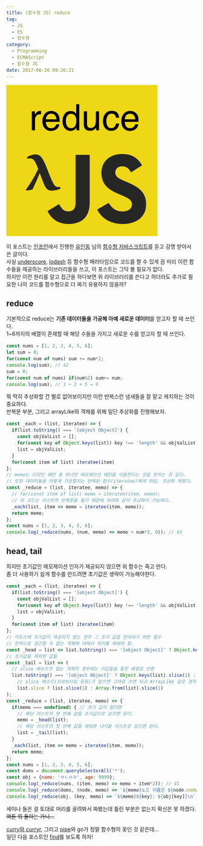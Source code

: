 ```yaml
---
title: (함수형 JS) reduce
tag:
  - JS
  - ES
  - 함수형
category:
  - Programming
  - ECMAScript
  - 함수형 JS
date: 2017-06-26 09:26:21
---
```


![](/images/js-func-05-reduce/thumb.png)

이 포스트는 [인프런](https://www.inflearn.com/)에서 진행한 [유인동](https://www.facebook.com/profile.php?id=100011413063178) 님의 [함수형 자바스크립트](https://www.inflearn.com/course/%ED%95%A8%EC%88%98%ED%98%95-%ED%94%84%EB%A1%9C%EA%B7%B8%EB%9E%98%EB%B0%8D/)를 듣고 감명 받아서 쓴 글이다.  
사실 [underscore](http://underscorejs.org/), [lodash](https://lodash.com/) 등 함수형 패러타임으로 코드를 짤 수 있게 끔
미리 이런 함수들을 제공하는 라이브러리들을 쓰고, 이 포스트는 그닥 볼 필요가 없다.  
하지만 이런 원리를 알고 접근을 하다보면 위 라이브러리를 쓴다고 하더라도 추가로 필요한 나의 코드를 함수형으로 더 짜기 유용하지 않을까?  

## reduce
기본적으로 reduce는 **기존 데이터들을 가공해 아예 새로운 데이터**를 얻고자 할 때 쓰인다.  
1~6까지의 배열이 존재할 때 해당 수들을 가지고 새로운 수를 얻고자 할 때 쓰인다.  

```javascript
const nums = [1, 2, 3, 4, 5, 6];
let sum = 0;
for(const num of nums) sum += num*2;
console.log(sum); // 42
sum = 0;
for(const num of nums) if(num%2) sum+= num;
console.log(sum); // 1 + 3 + 5 = 9
```

뭐 딱히 추상화할 건 별로 없어보이지만 이런 반복스런 냄새들을 잘 맡고 캐치하는 것이 중요하다.  
반복문 부분, 그리고 arrayLike와 객체를 위해 일단 추상화를 진행해보자.  

```javascript
const _each = (list, iteratee) => {
  if(list.toString() === '[object Object]') {
    const objValList = [];
    for(const key of Object.keys(list)) key !== 'length' && objValList.push(list[key]);
    list = objValList;
  }
  for(const item of list) iteratee(item)
};
// memo는 디자인 패턴 중 하나인 메모제이션 패턴을 이용한다는 것을 뜻하는 것 같다.
// 또한 데이터들을 어떻게 가공할지는 반복된 함수(iteratee)에게 위임, 추상화 하였다.
const _reduce = (list, iteratee, memo) => {
  // for(const item of list) memo = iteratee(item, memo);
  // 위 코드는 리스트의 반복문을 돌기 때문에 아래와 같이 추상화가 가능하다.
  _each(list, item => memo = iteratee(item, memo));
  return memo;
};
const nums = [1, 2, 3, 4, 5, 6];
console.log(_reduce(nums, (num, memo) => memo + num*2, 0)); // 42
```

## head, tail
하지만 초기값인 메모제이션 인자가 제공되지 않으면 위 함수는 죽고 만다.  
좀 더 사용하기 쉽게 함수를 만드려면 초기값은 생략이 가능해야한다.  
```javascript
const _each = (list, iteratee) => {
  if(list.toString() === '[object Object]') {
    const objValList = [];
    for(const key of Object.keys(list)) key !== 'length' && objValList.push(list[key]);
    list = objValList;
  }
  for(const item of list) iteratee(item)
};
// 리듀스에 초기값이 제공되지 않는 경우 그 초기 값을 얻어내기 위한 함수
// 인덱스로 접근할 수 없는 객체에 대해서 처리를 해줘야 함.
const _head = list => list.toString() === '[object Object]' ? Object.keys(list)[0] : list[0];
// 초기값을 제외한 값들
const _tail = list => (
  // slice 메소드가 없는 객체의 경우에는 키값들을 퉁친 배열로 반환
  list.toString() === '[object Object]' ? Object.keys(list).slice(1) :
    // slice 메소드(프로토타입 등등)가 있으면 고대로 쓰면 되고 ArrayLike 같은 경우에는 Array로 바꿔준 후에 호출하면 됨.
    list.slice ? list.slice(1) : Array.from(list).slice(1)
);
const _reduce = (list, iteratee, memo) => {
  if(memo === undefined) { // 초기 값이 없다면
    // 해당 리스트의 첫 번째 값을 초기값으로 삼으면 된다.
    memo = _head(list);
    // 해당 리스트의 첫 번째 값을 제외한 녀석을 리스트로 삼으면 된다.
    list = _tail(list);
  }
  _each(list, item => memo = iteratee(item, memo));
  return memo;
};
const nums = [1, 2, 3, 4, 5, 6];
const doms = document.querySelectorAll('*');
const obj = {name: 'ㅁㄴㅇㄹ', age: 9999};
console.log(_reduce(nums, (item, memo) => memo + item*2)); // 41
console.log(_reduce(doms, (node, memo) => `${memo}노드 이름은 ${node.nodeName}\n`, ''));
console.log(_reduce(obj, (key, memo) => `${memo}${key}: ${obj[key]}\n`, ''));
```

세미나 들은 걸 토대로 머리를 굴려봐서 짜봤는데 틀린 부분은 없는지 확신은 못 하겠다.  
~~여튼 뭐 돌아는 가니...~~

[curry와 curryr](/2017/06/30/js-func-07-curry/), 그리고 [pipe](/2017/06/30/js-func-08-pipe/)와 go가 정말 함수형의 꽃인 것 같은데...  
일단 다음 포스트인 [find](/2017/06/28/js-func-06-find/)를 보도록 하자!  

